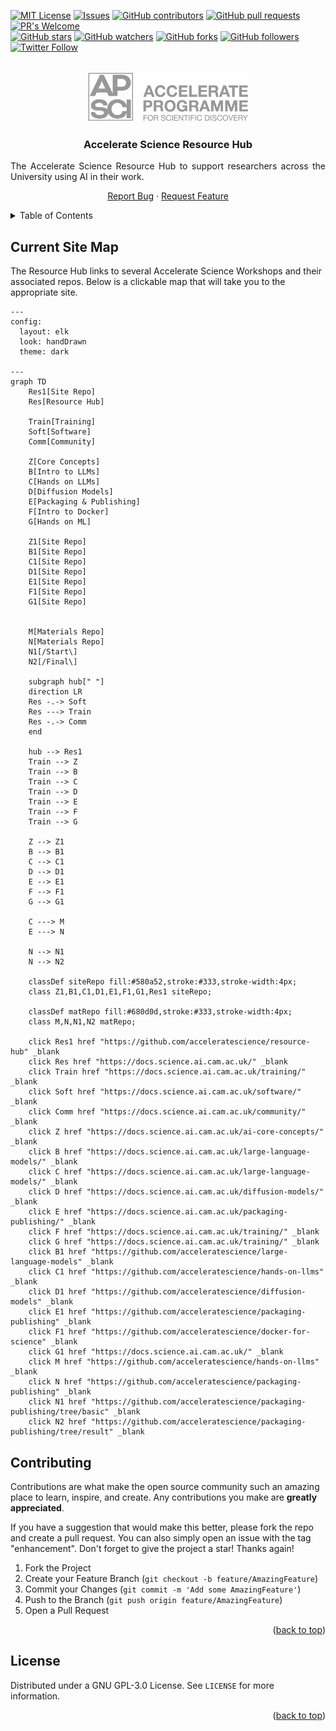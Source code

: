 <!-- Improved compatibility of back to top link: See: https://github.com/othneildrew/Best-README-Template/pull/73 -->

<!-- PROJECT SHIELDS -->
<!-- [![Contributors][contributors-shield]][contributors-url]
[![Forks][forks-shield]][forks-url]
[![Stargazers][stars-shield]][stars-url]
[![Issues][issues-shield]][issues-url]
[![GPL License][license-shield]][license-url] -->
[![MIT License](https://img.shields.io/badge/License-GPLv3-brightgreen.svg)](https://opensource.org/licenses/)
[![Issues](https://img.shields.io/github/issues-raw/acceleratescience/hands-on-llms.svg?maxAge=25000)](https://github.com/acceleratescience/resource-hub/issues)
[![GitHub contributors](https://img.shields.io/github/contributors/acceleratescience/resource-hub.svg?style=flat)]()
[![GitHub pull requests](https://img.shields.io/github/issues-pr/acceleratescience/resource-hub.svg?style=flat)]()
[![PR's Welcome](https://img.shields.io/badge/PRs-welcome-brightgreen.svg?style=flat)](http://makeapullrequest.com)
<br>
[![GitHub stars](https://img.shields.io/github/stars/acceleratescience/resource-hub.svg?style=social&label=Star)]()
[![GitHub watchers](https://img.shields.io/github/watchers/acceleratescience/resource-hub.svg?style=social&label=Watch)]()
[![GitHub forks](https://img.shields.io/github/forks/acceleratescience/resource-hub.svg?style=social&label=Fork)](https://github.com/JonSnow/MyBadges)
[![GitHub followers](https://img.shields.io/github/followers/acceleratescience.svg?style=social&label=Follow)](https://github.com/JonSnow/MyBadges)
[![Twitter Follow](https://img.shields.io/twitter/follow/AccelerateSci.svg?style=social)](https://twitter.com/AccelerateSci)
<!-- [![LinkedIn][linkedin-shield]][linkedin-url] -->


<!-- PROJECT LOGO -->
<br />
<div align="center">
  <a href="https://acceleratescience.github.io/">
    <img src="./imgs/full_acc.png" alt="Logo" height=80>
  </a>

  <h3 align="center">Accelerate Science Resource Hub</h3>

  <p align="justify">
    The Accelerate Science Resource Hub to support researchers across the University using AI in their work.
  </p>
  <p align="center">
    <!-- <a href="https://acceleratescience.github.io/diffusion-models/" style="font-size: 20px; text-decoration: none"><strong>Start »</strong></a>
    <br />
    <br /> -->
    <a href="https://github.com/acceleratescience/large-language-models/issues">Report Bug</a>
    ·
    <a href="https://github.com/acceleratescience/large-language-models/issues">Request Feature</a>
    <br />
  </p>
</div>


<!-- TABLE OF CONTENTS -->
<details>
  <summary>Table of Contents</summary>
  <ol>
    <li><a href="#overview">Overview</a></li>
    <li><a href="#contributing">Contributing</a></li>
    <li><a href="#license">License</a></li>
  </ol>
</details>



<!---------------------------------------------------------------------------->

[Button Shield]: https://img.shields.io/badge/Shield_Buttons-37a779?style=for-the-badge

[License]: LICENSE
[Shield]: Types/Shield.md
[#]: #


<!---------------------------------[ Badges ]---------------------------------->

[Badge License]: https://img.shields.io/badge/-BY_SA_4.0-ae6c18.svg?style=for-the-badge&labelColor=EF9421&logoColor=white&logo=CreativeCommons
[Badge Likes]: https://img.shields.io/github/stars/MarkedDown/Buttons?style=for-the-badge&labelColor=d0ab23&color=b0901e&logoColor=white&logo=Trustpilot



## Current Site Map
The Resource Hub links to several Accelerate Science Workshops and their associated repos. Below is a clickable map that will take you to the appropriate site.

```mermaid
---
config:
  layout: elk
  look: handDrawn
  theme: dark

---
graph TD
    Res1[Site Repo]
    Res[Resource Hub]

    Train[Training]
    Soft[Software]
    Comm[Community]

    Z[Core Concepts]
    B[Intro to LLMs]
    C[Hands on LLMs]
    D[Diffusion Models]
    E[Packaging & Publishing]
    F[Intro to Docker]
    G[Hands on ML]

    Z1[Site Repo]
    B1[Site Repo]
    C1[Site Repo]
    D1[Site Repo]
    E1[Site Repo]
    F1[Site Repo]
    G1[Site Repo]
    

    M[Materials Repo]
    N[Materials Repo]
    N1[/Start\]
    N2[/Final\]

    subgraph hub[" "]
    direction LR
    Res -.-> Soft
    Res ---> Train
    Res -.-> Comm
    end

    hub --> Res1
    Train --> Z
    Train --> B
    Train --> C
    Train --> D
    Train --> E    
    Train --> F
    Train --> G

    Z --> Z1
    B --> B1
    C --> C1
    D --> D1
    E --> E1
    F --> F1
    G --> G1

    C ---> M
    E ---> N
    
    N --> N1
    N --> N2

    classDef siteRepo fill:#580a52,stroke:#333,stroke-width:4px;
    class Z1,B1,C1,D1,E1,F1,G1,Res1 siteRepo;

    classDef matRepo fill:#680d0d,stroke:#333,stroke-width:4px;
    class M,N,N1,N2 matRepo;

    click Res1 href "https://github.com/acceleratescience/resource-hub" _blank
    click Res href "https://docs.science.ai.cam.ac.uk/" _blank
    click Train href "https://docs.science.ai.cam.ac.uk/training/" _blank
    click Soft href "https://docs.science.ai.cam.ac.uk/software/" _blank
    click Comm href "https://docs.science.ai.cam.ac.uk/community/" _blank
    click Z href "https://docs.science.ai.cam.ac.uk/ai-core-concepts/" _blank
    click B href "https://docs.science.ai.cam.ac.uk/large-language-models/" _blank
    click C href "https://docs.science.ai.cam.ac.uk/large-language-models/" _blank
    click D href "https://docs.science.ai.cam.ac.uk/diffusion-models/" _blank
    click E href "https://docs.science.ai.cam.ac.uk/packaging-publishing/" _blank
    click F href "https://docs.science.ai.cam.ac.uk/training/" _blank
    click G href "https://docs.science.ai.cam.ac.uk/training/" _blank
    click B1 href "https://github.com/acceleratescience/large-language-models" _blank
    click C1 href "https://github.com/acceleratescience/hands-on-llms" _blank
    click D1 href "https://github.com/acceleratescience/diffusion-models" _blank
    click E1 href "https://github.com/acceleratescience/packaging-publishing" _blank
    click F1 href "https://github.com/acceleratescience/docker-for-science" _blank
    click G1 href "https://docs.science.ai.cam.ac.uk/" _blank
    click M href "https://github.com/acceleratescience/hands-on-llms" _blank
    click N href "https://github.com/acceleratescience/packaging-publishing" _blank
    click N1 href "https://github.com/acceleratescience/packaging-publishing/tree/basic" _blank
    click N2 href "https://github.com/acceleratescience/packaging-publishing/tree/result" _blank
```


<!-- CONTRIBUTING -->
## Contributing

Contributions are what make the open source community such an amazing place to learn, inspire, and create. Any contributions you make are **greatly appreciated**.

If you have a suggestion that would make this better, please fork the repo and create a pull request. You can also simply open an issue with the tag "enhancement".
Don't forget to give the project a star! Thanks again!

1. Fork the Project
2. Create your Feature Branch (`git checkout -b feature/AmazingFeature`)
3. Commit your Changes (`git commit -m 'Add some AmazingFeature'`)
4. Push to the Branch (`git push origin feature/AmazingFeature`)
5. Open a Pull Request

<p align="right">(<a href="#readme-top">back to top</a>)</p>



<!-- LICENSE -->
## License

Distributed under a GNU GPL-3.0 License. See `LICENSE` for more information.

<p align="right">(<a href="#readme-top">back to top</a>)</p>

<!-- MARKDOWN LINKS & IMAGES -->
<!-- https://www.markdownguide.org/basic-syntax/#reference-style-links -->
[contributors-shield]: https://img.shields.io/github/contributors/acceleratescience/resource-hub.svg?style=for-the-badge
[contributors-url]: https://github.com/acceleratescience/resource-hub/graphs/contributors
[forks-shield]: https://img.shields.io/github/forks/acceleratescience/resource-hub.svg?style=for-the-badge
[forks-url]: https://github.com/acceleratescience/packaging-publishing/network/members
[stars-shield]: https://img.shields.io/github/stars/acceleratescience/resource-hub.svg?style=for-the-badge
[stars-url]: https://github.com/acceleratescience/resource-hub/stargazers
[issues-shield]: https://img.shields.io/github/issues/acceleratescience/resource-hub.svg?style=for-the-badge
[issues-url]: https://github.com/acceleratescience/resource-hub/issues
[license-shield]: https://img.shields.io/github/license/acceleratescience/resource-hub.svg?style=for-the-badge
[license-url]: https://github.com/acceleratescience/resource-hub/blob/master/LICENSE.txt
[linkedin-shield]: https://img.shields.io/badge/-LinkedIn-black.svg?style=for-the-badge&logo=linkedin&colorB=555
[linkedin-url]: https://linkedin.com/company/accelerate-programme-for-scientific-discovery/
[product-screenshot]: images/screenshot.png
[Next.js]: https://img.shields.io/badge/next.js-000000?style=for-the-badge&logo=nextdotjs&logoColor=white
[Next-url]: https://nextjs.org/
[React.js]: https://img.shields.io/badge/React-20232A?style=for-the-badge&logo=react&logoColor=61DAFB
[React-url]: https://reactjs.org/
[Vue.js]: https://img.shields.io/badge/Vue.js-35495E?style=for-the-badge&logo=vuedotjs&logoColor=4FC08D
[Vue-url]: https://vuejs.org/
[Angular.io]: https://img.shields.io/badge/Angular-DD0031?style=for-the-badge&logo=angular&logoColor=white
[Angular-url]: https://angular.io/
[Svelte.dev]: https://img.shields.io/badge/Svelte-4A4A55?style=for-the-badge&logo=svelte&logoColor=FF3E00
[Svelte-url]: https://svelte.dev/
[Laravel.com]: https://img.shields.io/badge/Laravel-FF2D20?style=for-the-badge&logo=laravel&logoColor=white
[Laravel-url]: https://laravel.com
[Bootstrap.com]: https://img.shields.io/badge/Bootstrap-563D7C?style=for-the-badge&logo=bootstrap&logoColor=white
[Bootstrap-url]: https://getbootstrap.com
[JQuery.com]: https://img.shields.io/badge/jQuery-0769AD?style=for-the-badge&logo=jquery&logoColor=white
[JQuery-url]: https://jquery.com 
